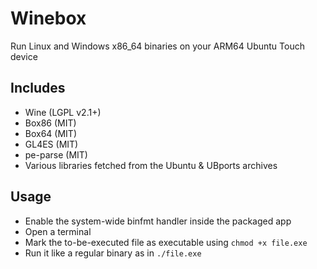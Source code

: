 # Winebox

Run Linux and Windows x86_64 binaries on your ARM64 Ubuntu Touch device



## Includes

- Wine (LGPL v2.1+)
- Box86 (MIT)
- Box64 (MIT)
- GL4ES (MIT)
- pe-parse (MIT)
- Various libraries fetched from the Ubuntu & UBports archives



## Usage

- Enable the system-wide binfmt handler inside the packaged app
- Open a terminal
- Mark the to-be-executed file as executable using `chmod +x file.exe`
- Run it like a regular binary as in `./file.exe`

